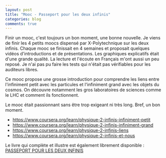 ```yaml
---
layout: post
title: "Mooc - Passeport pour les deux infinis"
categories: blog
comments: true
---
```


Finir un mooc, c'est toujours un bon moment, une bonne nouvelle. Je viens de finir les 4 petits moocs dispensé par X-Polytechnique sur les deux infinis. Chaque mooc se finissait en 4 semaines et proposait quelques vidéos d'introductions et de présentations. Les graphiques explicatifs était d'une grande qualité. La lecture et l'écoute en Français m'ont aussi un peu reposé. Je n'ai pas pu faire les tests qui n'était pas vérifiables pour les auditeurs libres. 

Ce mooc propose une grosse introduction pour comprendre les liens entre l'infiniment petit avec les particules et l'infiniment grand avec les objets du cosmos. On découvre notamment les gros laboratoires de sciences comme le LHC et comment ils fonctionnent. 

Le mooc était passionnant sans être trop exigeant ni très long. Bref, un bon moment.


* https://www.coursera.org/learn/physique-2-infinis-infiniment-petit
* https://www.coursera.org/learn/physique-2-infinis-infiniment-grand
* https://www.coursera.org/learn/physique-2-infinis-liens
* https://www.coursera.org/learn/physique-2-infinis-et-nous

Le livre qui complète et illustre est également librement disponible : [PASSEPORT POUR LES DEUX INFINIS](/pics/blog/mooc/PasseportPourLesDeuxInfinis_Dunod.pdf)
